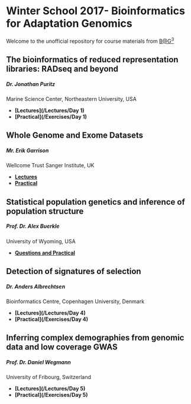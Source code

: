 # Winter School 2017- Bioinformatics for Adaptation Genomics

Welcome to the unofficial repository for course materials from [B@G<sup>3</sup>](http://www.adaptation.ethz.ch/education/winter-school-2017.html)

## The bioinformatics of reduced representation libraries: RADseq and beyond
##### Dr. Jonathan Puritz 
Marine Science Center, Northeastern University, USA

* **[Lectures](/Lectures/Day 1)**
* **[Practical](/Exercises/Day 1)**

## Whole Genome and Exome Datasets
##### Mr. Erik Garrison
Wellcome Trust Sanger Institute, UK

* **[Lectures]()**
* **[Practical](https://github.com/ekg/alignment-and-variant-calling-tutorial)**

## Statistical population genetics and inference of population structure 
##### Prof. Dr. Alex Buerkle 
University of Wyoming, USA

* **[Questions and Practical](/Exercises/Day3/)**

## Detection of signatures of selection
##### Dr. Anders Albrechtsen
Bioinformatics Centre, Copenhagen University, Denmark
	
* **[Lectures](/Lectures/Day 4)**
* **[Practical](/Exercises/Day 4)**

## Inferring complex demographies from genomic data and low coverage GWAS  
##### Prof. Dr. Daniel Wegmann 
University of Fribourg, Switzerland

* **[Lectures](/Lectures/Day 5)**
* **[Practical](/Exercises/Day 5)**









